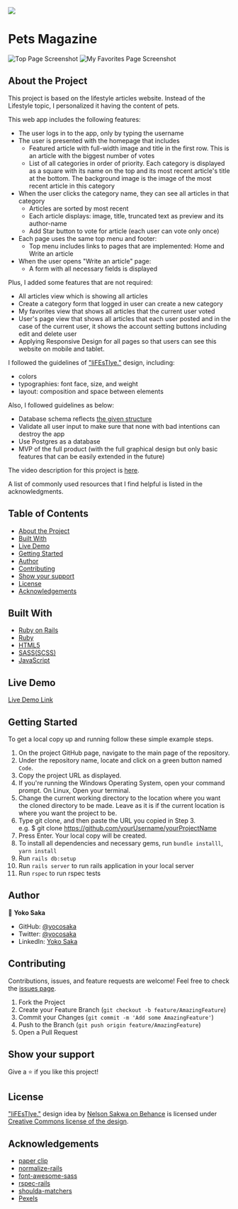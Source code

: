 ![](https://img.shields.io/badge/Microverse-blueviolet)
# Pets Magazine
![Top Page Screenshot](./screenshot_1.png)
![My Favorites Page Screenshot](./screenshot_2.png)

## About the Project

This project is based on the lifestyle articles website. 
Instead of the Lifestyle topic, I personalized it having the content of pets.

This web app includes the following features:

- The user logs in to the app, only by typing the username 
- The user is presented with the homepage that includes
  * Featured article with full-width image and title in the first row. This is an article with the biggest number of votes
  * List of all categories in order of priority. Each category is displayed as a square with its name on the top and its most recent article's title at the bottom. The background image is the image of the most recent article in this category
- When the user clicks the category name, they can see all articles in that category
  * Articles are sorted by most recent
  * Each article displays: image, title, truncated text as preview and its author-name
  * Add Star button to vote for article (each user can vote only once)
- Each page uses the same top menu and footer:
  * Top menu includes links to pages that are implemented: Home and Write an article
- When the user opens "Write an article" page:
  * A form with all necessary fields is displayed


Plus, I added some features that are not required:
- All articles view which is showing all articles
- Create a category form that logged in user can create a new category
- My favorites view that shows all articles that the current user voted
- User's page view that shows all articles that each user posted and in the case of the current user, it shows the account setting buttons including edit and delete user
- Applying Responsive Design for all pages so that users can see this website on mobile and tablet.


I followed the guidelines of ["liFEsTlye."](https://www.behance.net/gallery/14554909/liFEsTlye-Mobile-version) design, including:

- colors
- typographies: font face, size, and weight
- layout: composition and space between elements

Also, I followed guidelines as below:
- Database schema reflects [the given structure](./docs/ERD__articles.png)
- Validate all user input to make sure that none with bad intentions can destroy the app
- Use Postgres as a database
- MVP of the full product (with the full graphical design but only basic features that can be easily extended in the future)

The video description for this project is [here](https://youtu.be/BkQgvo3dxWE).

A list of commonly used resources that I find helpful is listed in the acknowledgments.

## Table of Contents

* [About the Project](#about-the-project)
* [Built With](#built-with)
* [Live Demo](#live-demo)
* [Getting Started](#getting-started)
* [Author](#author)
* [Contributing](#contributing)
* [Show your support](#show-your-support)
* [License](#license)
* [Acknowledgements](#acknowledgements)

## Built With

* [Ruby on Rails](https://rubyonrails.org/)
* [Ruby](https://www.ruby-lang.org/en/)
* [HTML5](https://en.wikipedia.org/wiki/HTML5)
* [SASS(SCSS)](https://sass-lang.com/)
* [JavaScript](https://en.wikipedia.org/wiki/JavaScript)


## Live Demo

[Live Demo Link](https://yoco-pets-mag.herokuapp.com/)


## Getting Started

To get a local copy up and running follow these simple example steps.

1. On the project GitHub page, navigate to the main page of the repository.
2. Under the repository name, locate and click on a green button named `Code`. 
3. Copy the project URL as displayed.
4. If you're running the Windows Operating System, open your command prompt. On Linux, Open your terminal. 
5. Change the current working directory to the location where you want the cloned directory to be made. Leave as it is if the current location is where you want the project to be. 
6. Type git clone, and then paste the URL you copied in Step 3. <br>
e.g. $ git clone https://github.com/yourUsername/yourProjectName 
7. Press Enter. Your local copy will be created. 
8. To install all dependencies and necessary gems, run `bundle installl`, `yarn install`
9. Run `rails db:setup`
10. Run `rails server` to run rails application in your local server
11. Run `rspec` to run rspec tests

## Author

👤 **Yoko Saka**

- GitHub: [@yocosaka](https://github.com/yocosaka)
- Twitter: [@yocosaka](https://twitter.com/yocosaka)
- LinkedIn: [Yoko Saka](https://www.linkedin.com/in/yokosaka)


## Contributing

Contributions, issues, and feature requests are welcome!
Feel free to check the [issues page](../../issues).

1. Fork the Project
2. Create your Feature Branch (`git checkout -b feature/AmazingFeature`)
3. Commit your Changes (`git commit -m 'Add some AmazingFeature'`)
4. Push to the Branch (`git push origin feature/AmazingFeature`)
5. Open a Pull Request


## Show your support

Give a ⭐️ if you like this project!


## License

["liFEsTlye."](https://www.behance.net/gallery/14554909/liFEsTlye-Mobile-version) design idea by [Nelson Sakwa on Behance](https://www.behance.net/sakwadesignstudio) is licensed under [Creative Commons license of the design](https://creativecommons.org/licenses/by-nc/4.0/).


## Acknowledgements
* [paper clip](https://github.com/thoughtbot/paperclip)
* [normalize-rails](https://github.com/markmcconachie/normalize-rails)
* [font-awesome-sass](https://github.com/FortAwesome/font-awesome-sass)
* [rspec-rails](https://github.com/rspec/rspec-rails)
* [shoulda-matchers](https://github.com/thoughtbot/shoulda-matchers)
* [Pexels](https://www.pexels.com/)
